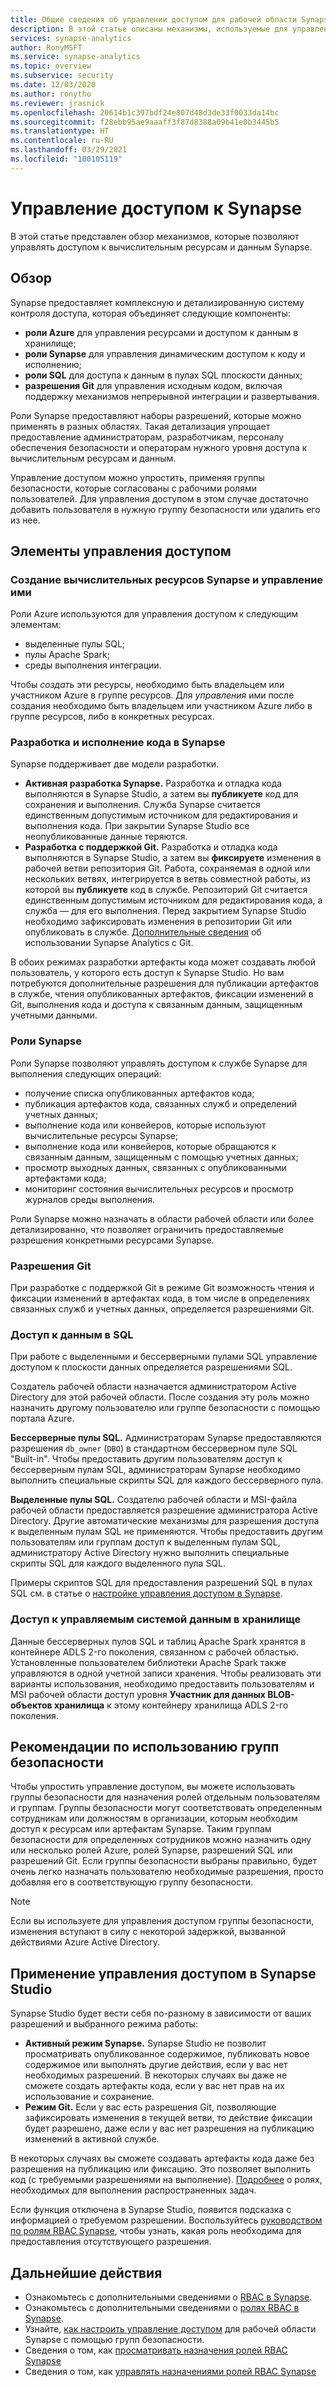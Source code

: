 ```yaml
---
title: Общие сведения об управлении доступом для рабочей области Synapse
description: В этой статье описаны механизмы, используемые для управления доступом к рабочей области Synapse, а также содержащимся в ней ресурсам и артефактам кода.
services: synapse-analytics
author: RonyMSFT
ms.service: synapse-analytics
ms.topic: overview
ms.subservice: security
ms.date: 12/03/2020
ms.author: ronytho
ms.reviewer: jrasnick
ms.openlocfilehash: 20614b1c397bdf24e807d48d3de33f0033da14bc
ms.sourcegitcommit: f28ebb95ae9aaaff3f87d8388a09b41e0b3445b5
ms.translationtype: HT
ms.contentlocale: ru-RU
ms.lasthandoff: 03/29/2021
ms.locfileid: "100105119"
---
```

# <a name="synapse-access-control"></a>Управление доступом к Synapse 

В этой статье представлен обзор механизмов, которые позволяют управлять доступом к вычислительным ресурсам и данным Synapse.  

## <a name="overview"></a>Обзор

Synapse предоставляет комплексную и детализированную систему контроля доступа, которая объединяет следующие компоненты: 
- **роли Azure** для управления ресурсами и доступом к данным в хранилище; 
- **роли Synapse** для управления динамическим доступом к коду и исполнению; 
- **роли SQL** для доступа к данным в пулах SQL плоскости данных; 
- **разрешения Git** для управления исходным кодом, включая поддержку механизмов непрерывной интеграции и развертывания.  

Роли Synapse предоставляют наборы разрешений, которые можно применять в разных областях. Такая детализация упрощает предоставление администраторам, разработчикам, персоналу обеспечения безопасности и операторам нужного уровня доступа к вычислительным ресурсам и данным.

Управление доступом можно упростить, применяя группы безопасности, которые согласованы с рабочими ролями пользователей. Для управления доступом в этом случае достаточно добавить пользователя в нужную группу безопасности или удалить его из нее.

## <a name="access-control-elements"></a>Элементы управления доступом

### <a name="creating-and-managing-synapse-compute-resources"></a>Создание вычислительных ресурсов Synapse и управление ими

Роли Azure используются для управления доступом к следующим элементам: 
- выделенные пулы SQL; 
- пулы Apache Spark; 
- среды выполнения интеграции. 

Чтобы *создать* эти ресурсы, необходимо быть владельцем или участником Azure в группе ресурсов. Для *управления* ими после создания необходимо быть владельцем или участником Azure либо в группе ресурсов, либо в конкретных ресурсах. 

### <a name="developing-and-executing-code-in-synapse"></a>Разработка и исполнение кода в Synapse 

Synapse поддерживает две модели разработки.

- **Активная разработка Synapse.** Разработка и отладка кода выполняются в Synapse Studio, а затем вы **публикуете** код для сохранения и выполнения.  Служба Synapse считается единственным допустимым источником для редактирования и выполнения кода.  При закрытии Synapse Studio все неопубликованные данные теряются.  
- **Разработка с поддержкой Git.** Разработка и отладка кода выполняются в Synapse Studio, а затем вы **фиксируете** изменения в рабочей ветви репозитория Git. Работа, сохраняемая в одной или нескольких ветвях, интегрируется в ветвь совместной работы, из которой вы **публикуете** код в службе. Репозиторий Git считается единственным допустимым источником для редактирования кода, а служба — для его выполнения. Перед закрытием Synapse Studio необходимо зафиксировать изменения в репозитории Git или опубликовать в службе. [Дополнительные сведения](../cicd/continuous-integration-deployment.md) об использовании Synapse Analytics с Git.

В обоих режимах разработки артефакты кода может создавать любой пользователь, у которого есть доступ к Synapse Studio. Но вам потребуются дополнительные разрешения для публикации артефактов в службе, чтения опубликованных артефактов, фиксации изменений в Git, выполнения кода и доступа к связанным данным, защищенным учетными данными.

### <a name="synapse-roles"></a>Роли Synapse

Роли Synapse позволяют управлять доступом к службе Synapse для выполнения следующих операций: 
- получение списка опубликованных артефактов кода; 
- публикация артефактов кода, связанных служб и определений учетных данных;
- выполнение кода или конвейеров, которые используют вычислительные ресурсы Synapse;
- выполнение кода или конвейеров, которые обращаются к связанным данным, защищенным с помощью учетных данных;
- просмотр выходных данных, связанных с опубликованными артефактами кода;
- мониторинг состояния вычислительных ресурсов и просмотр журналов среды выполнения.

Роли Synapse можно назначать в области рабочей области или более детализированно, что позволяет ограничить предоставляемые разрешения конкретными ресурсами Synapse.

### <a name="git-permissions"></a>Разрешения Git

При разработке с поддержкой Git в режиме Git возможность чтения и фиксации изменений в артефактах кода, в том числе в определениях связанных служб и учетных данных, определяется разрешениями Git.   
   
### <a name="accessing-data-in-sql"></a>Доступ к данным в SQL

При работе с выделенными и бессерверными пулами SQL управление доступом к плоскости данных определяется разрешениями SQL. 

Создатель рабочей области назначается администратором Active Directory для этой рабочей области. После создания эту роль можно назначить другому пользователю или группе безопасности с помощью портала Azure.

**Бессерверные пулы SQL.** Администраторам Synapse предоставляются разрешения `db_owner` (`DBO`) в стандартном бессерверном пуле SQL "Built-in". Чтобы предоставить другим пользователям доступ к бессерверным пулам SQL, администраторам Synapse необходимо выполнить специальные скрипты SQL для каждого бессерверного пула.  

**Выделенные пулы SQL.** Создателю рабочей области и MSI-файла рабочей области предоставляется разрешение администратора Active Directory.  Другие автоматические механизмы для разрешения доступа к выделенным пулам SQL не применяются. Чтобы предоставить другим пользователям или группам доступ к выделенным пулам SQL, администратору Active Directory нужно выполнить специальные скрипты SQL для каждого выделенного пула SQL.

Примеры скриптов SQL для предоставления разрешений SQL в пулах SQL см. в статье о [настройке управления доступом в Synapse](./how-to-set-up-access-control.md).  

 ### <a name="accessing-system-managed-data-in-storage"></a>Доступ к управляемым системой данным в хранилище

Данные бессерверных пулов SQL и таблиц Apache Spark хранятся в контейнере ADLS 2-го поколения, связанном с рабочей областью. Установленные пользователем библиотеки Apache Spark также управляются в одной учетной записи хранения. Чтобы реализовать эти варианты использования, необходимо предоставить пользователям и MSI рабочей области доступ уровня **Участник для данных BLOB-объектов хранилища** к этому контейнеру хранилища ADLS 2-го поколения.  

## <a name="using-security-groups-as-a-best-practice"></a>Рекомендации по использованию групп безопасности

Чтобы упростить управление доступом, вы можете использовать группы безопасности для назначения ролей отдельным пользователям и группам. Группы безопасности могут соответствовать определенным сотрудникам или должностям в организации, которым необходим доступ к ресурсам или артефактам Synapse.  Таким группам безопасности для определенных сотрудников можно назначить одну или несколько ролей Azure, ролей Synapse, разрешений SQL или разрешений Git. Если группы безопасности выбраны правильно, будет очень легко назначать пользователю необходимые разрешения, просто добавляя его в соответствующую группу безопасности. 

>[!Note]
>Если вы используете для управления доступом группы безопасности, изменения вступают в силу с некоторой задержкой, вызванной действиями Azure Active Directory. 

## <a name="access-control-enforcement-in-synapse-studio"></a>Применение управления доступом в Synapse Studio

Synapse Studio будет вести себя по-разному в зависимости от ваших разрешений и выбранного режима работы:
- **Активный режим Synapse.** Synapse Studio не позволит просматривать опубликованное содержимое, публиковать новое содержимое или выполнять другие действия, если у вас нет необходимых разрешений.  В некоторых случаях вы даже не сможете создать артефакты кода, если у вас нет прав на их использование и сохранение. 
- **Режим Git.** Если у вас есть разрешения Git, позволяющие зафиксировать изменения в текущей ветви, то действие фиксации будет разрешено, даже если у вас нет разрешения на публикацию изменений в активной службе.  

В некоторых случаях вы сможете создавать артефакты кода даже без разрешения на публикацию или фиксацию. Это позволяет выполнить код (с требуемыми разрешениями на выполнение). [Подробнее](./synapse-workspace-understand-what-role-you-need.md) о ролях, необходимых для выполнения распространенных задач. 

Если функция отключена в Synapse Studio, появится подсказка с информацией о требуемом разрешении. Воспользуйтесь [руководством по ролям RBAC Synapse](./synapse-workspace-synapse-rbac-roles.md#synapse-rbac-actions-and-the-roles-that-permit-them), чтобы узнать, какая роль необходима для предоставления отсутствующего разрешения.


## <a name="next-steps"></a>Дальнейшие действия

- Ознакомьтесь с дополнительными сведениями о [RBAC в Synapse](./synapse-workspace-synapse-rbac.md).
- Ознакомьтесь с дополнительными сведениями о [ролях RBAC в Synapse](./synapse-workspace-synapse-rbac-roles.md).
- Узнайте, [как настроить управление доступом](./how-to-set-up-access-control.md) для рабочей области Synapse с помощью групп безопасности.
- Сведения о том, как [просматривать назначения ролей RBAC Synapse](./how-to-review-synapse-rbac-role-assignments.md)
- Сведения о том, как [управлять назначениями ролей RBAC Synapse](./how-to-manage-synapse-rbac-role-assignments.md)
